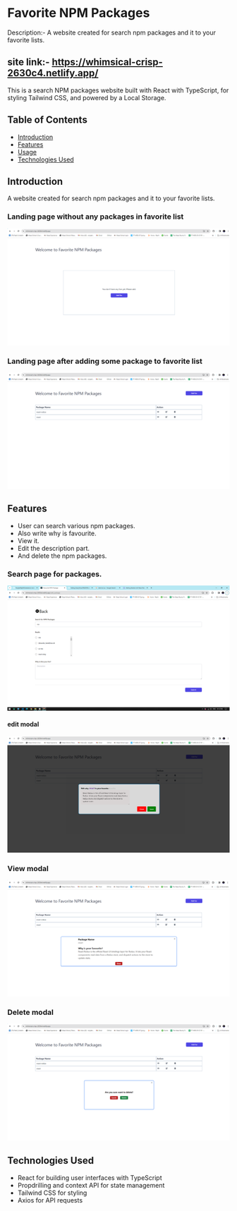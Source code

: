 # Favorite NPM Packages

Description:- A website created for search npm packages and it to your favorite lists.

## site link:- https://whimsical-crisp-2630c4.netlify.app/

This is a search NPM packages website built with React with TypeScript, for styling Tailwind CSS, and powered by a Local Storage.

## Table of Contents

- [Introduction](#introduction)
- [Features](#features)
- [Usage](#usage)
- [Technologies Used](#technologies-used)

## Introduction

A website created for search npm packages and it to your favorite lists.

### Landing page without any packages in favorite list

![Alt text](src/assets/Landing-without-package.png)

### Landing page after adding some package to favorite list

![Alt text](src/assets/landing-page-package.png)

## Features

- User can search various npm packages.
- Also write why is favourite.
- View it.
- Edit the description part.
- And delete the npm packages.

### Search page for packages.

![Alt text](src/assets/SearchPage.png)

#### edit modal

![Alt text](src/assets/EditPage.png)

### View modal

![Alt text](src/assets/ViewPage.png)

### Delete modal

![Alt text](src/assets/DeletePage.png)

## Technologies Used

- React for building user interfaces with TypeScript
- Propdrilling and context API for state management
- Tailwind CSS for styling
- Axios for API requests
